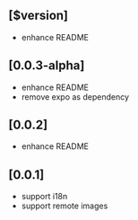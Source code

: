 ## [$version]

* enhance README

## [0.0.3-alpha]

* enhance README
* remove expo as dependency

## [0.0.2]

* enhance README

## [0.0.1] 

* support i18n
* support remote images

